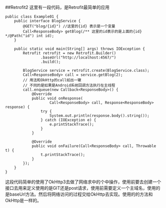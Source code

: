 ##Retrofit2
这里有一段代码，是Retrofit最简单的应用

	public class Example01 {
		public interface BlogService {
	        @GET("blog/{id}") //这里的{id} 表示是一个变量
	        Call<ResponseBody> getBlog(/** 这里的id表示的是上面的{id} */@Path("id") int id);
		}
	
	    public static void main(String[] args) throws IOException {
	        Retrofit retrofit = new Retrofit.Builder()
	                .baseUrl("http://localhost:4567/")
	                .build();
	
	        BlogService service = retrofit.create(BlogService.class);
	        Call<ResponseBody> call = service.getBlog(2);
	        // 用法和OkHttp的call如出一辙
	        // 不同的是如果是Android系统回调方法执行在主线程
	        call.enqueue(new Callback<ResponseBody>() {
	            @Override
	            public void onResponse(
	                    Call<ResponseBody> call, Response<ResponseBody> response) {
	                try {
	                    System.out.println(response.body().string());
	                } catch (IOException e) {
	                    e.printStackTrace();
	                }
	            }
	
	            @Override
	            public void onFailure(Call<ResponseBody> call, Throwable t) {
	                t.printStackTrace();
	            }
	        });
	    }
	}

这段代码简单的使用了OkHttp3去做了网络求中的个中操作，使用前要去创建一个接口去用来定义使用的是GIT还是post请求，使用前需要定义一个主域名，使用的是baseUrl方法。然后将网络访问的过程交给OkHttp去实现。使用的的方法和OkHttp是一样的。